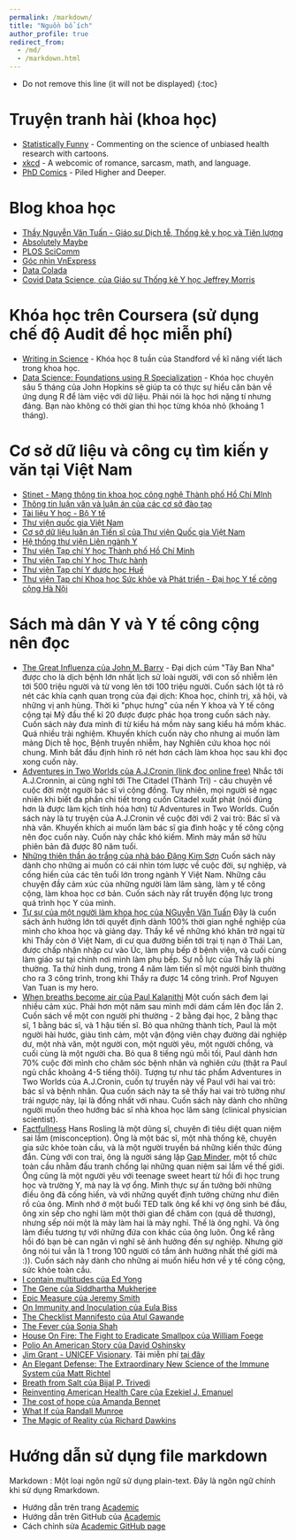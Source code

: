```yaml
---
permalink: /markdown/
title: "Nguồn bổ ích"
author_profile: true
redirect_from: 
  - /md/
  - /markdown.html
---
```


* Do not remove this line (it will not be displayed)
{:toc}

Truyện tranh hài (khoa học)
=====
- [Statistically Funny](https://statistically-funny.blogspot.com/) - Commenting on the science of unbiased health research with cartoons.
- [xkcd](https://xkcd.com/) - A webcomic of romance, sarcasm, math, and language.
- [PhD Comics](http://phdcomics.com/) - Piled Higher and Deeper.

Blog khoa học
=====
- [Thầy Nguyễn Văn Tuấn - Giáo sư Dịch tễ, Thống kê y học và Tiên lượng](https://nguyenvantuan.info/)
- [Absolutely Maybe](https://absolutelymaybe.plos.org/)
- [PLOS SciComm](https://scicomm.plos.org/)
- [Góc nhìn VnExpress](https://vnexpress.net/goc-nhin)
- [Data Colada](http://datacolada.org/)
- [Covid Data Science, của Giáo sư Thống kê Y học Jeffrey Morris](https://www.covid-datascience.com/)

Khóa học trên Coursera (sử dụng chế độ Audit để học miễn phí)
=====
- [Writing in Science](https://www.coursera.org/learn/sciwrite) - Khóa học 8 tuần của Standford về kĩ năng viết lách trong khoa học.
- [Data Science: Foundations using R Specialization](https://www.coursera.org/specializations/data-science-foundations-r) - Khóa học chuyên sâu 5 tháng của John Hopkins sẽ giúp ta có thực sự hiểu căn bản về ứng dụng R để làm việc với dữ liệu. Phải nói là học hơi nặng tí nhưng đáng. Bạn nào không có thời gian thì học từng khóa nhỏ (khoảng 1 tháng).

Cơ sở dữ liệu và công cụ tìm kiến y văn tại Việt Nam
====
- [Stinet - Mạng thông tin khoa học công nghệ Thành phố Hồ Chí MInh](http://www.stinet.gov.vn/)
- [Thông tin luận văn và luận án của các cơ sở đào tạo](http://luanvan.moet.edu.vn/?page=1.31)
- [Tài liệu Y học - Bộ Y tế](http://tailieu.yte.gov.vn/)
- [Thư viện quốc gia Việt Nam](http://opac.nlv.gov.vn/pages/opac/wpid-home.html)
- [Cơ sở dữ liệu luân án Tiến sĩ của Thư viện Quốc gia Việt Nam](http://luanan.nlv.gov.vn/)
- [Hệ thống thư viện Liên ngành Y](http://lienthuvien.yte.gov.vn/)
- [Thư viện Tạp chí Y học Thành phố Hồ Chí Minh](https://yhoctphcm.ump.edu.vn/)
- [Thư viện Tạp chí Y học Thực hành](http://www.yhth.vn/thu-vien_l10.aspx)
- [Thư viện Tạp chí Y dược học Huế](http://jmp.huemed-univ.edu.vn/TkeBBTheonam.aspx)
- [Thư viện Tạp chí Khoa học Sức khỏe và Phát triển - Đại học Y tế công cộng Hà Nội](http://jhds.vn/advance-search)

Sách mà dân Y và Y tế công cộng nên đọc
====
- [The Great Influenza của John M. Barry](https://www.goodreads.com/book/show/29036.The_Great_Influenza) - Đại dịch cúm "Tây Ban Nha" được cho là dịch bệnh lớn nhất lịch sử loài người, với con số nhiễm lên tới 500 triệu người và từ vong lên tới 100 triệu người. Cuốn sách lột tả rõ nét các khía cạnh quan trọng của đại dịch: Khoa học, chính trị, xã hội, và những vị anh hùng. Thời kì "phục hưng" của nền Y khoa và Y tế công cộng tại Mỹ đầu thế kỉ 20 được được phác họa trong cuốn sách này. Cuốn sách này đưa mình đi từ kiểu há mồm này sang kiểu há mồm khác. Quá nhiều trải nghiệm. Khuyến khích cuốn này cho nhưng ai muốn làm mảng Dịch tễ học, Bệnh truyền nhiễm, hay Nghiên cứu khoa học nói chung. Mình bắt đầu định hình rõ nét hơn cách làm khoa học sau khi đọc xong cuốn này.
- [Adventures in Two Worlds của A.J.Cronin (link đọc online free)](https://archive.org/details/in.ernet.dli.2015.350313/page/n17/mode/2up) Nhắc tới A.J.Cronnin, ai cũng nghĩ tới The Citadel (Thành Trì) - câu chuyện về cuộc đời một người bác sĩ vì cộng đồng. Tuy nhiên, mọi người sẽ ngạc nhiên khi biết đa phần chi tiết trong cuốn Citadel xuất phát (nói đúng hơn là được làm kịch tính hóa hơn) từ Adventures in Two Worlds. Cuốn sách này là tự truyện của A.J.Cronin về cuộc đời với 2 vai trò: Bác sĩ và nhà văn. Khuyến khích ai muốn làm bác sĩ gia đình hoặc y tế công cộng nên đọc cuốn này. Cuốn này chắc khó kiếm. Mình mày mắn sở hữu phiên bản đã được 80 năm tuổi.
- [Những thiên thần áo trắng của nhà báo Đặng Kim Sơn](https://tiki.vn/nhung-thien-than-ao-trang-p338440.html) Cuốn sách này dành cho những ai muốn có cái nhìn tóm lược về cuộc đời, sự nghiệp, và cống hiến của các tên tuổi lớn trong ngành Y Việt Nam. Những câu chuyện đầy cảm xúc của những người làm lâm sàng, làm y tế công cộng, làm khoa học cơ bản. Cuốn sách này rất truyền động lực trong quá trình học Y của mình.
- [Tự sự của một người làm khoa học của NGuyễn Văn Tuấn](https://tiki.vn/tu-su-cua-mot-nguoi-lam-khoa-hoc-p375143.html) Đây là cuốn sách ảnh hưởng lớn tới quyết định dành 100% thời gian nghề nghiệp của mình cho khoa học và giảng dạy. Thầy kể về những khó khăn trở ngại từ khi Thầy còn ở Việt Nam, di cư qua đường biển tới trại tị nạn ở Thái Lan, được chấp nhận nhập cư vào Úc, làm phụ bếp ở bệnh viện, và cuối cùng làm giáo sư tại chính nơi mình làm phụ bếp. Sự nỗ lực của Thầy là phi thường. Ta thử hình dung, trong 4 năm làm tiến sĩ một người bình thường cho ra 3 công trình, trong khi Thầy ra được 14 công trình. Prof Nguyen Van Tuan is my hero.
- [When breaths become air của Paul Kalanithi](https://www.gatesnotes.com/Books/When-Breath-Becomes-Air) Một cuốn sách đem lại nhiều cảm xúc. Phải hơn một năm sau mình mới dám cầm lên đọc lần 2. Cuốn sách về một con người phi thường - 2 bằng đại học, 2 bằng thạc sĩ, 1 bằng bác sĩ, và 1 hậu tiến sĩ. Bỏ qua những thành tích, Paul là một người hài hước, giàu tình cảm, một vận động viên chạy đường dài nghiệp dư, một nhà văn, một người con, một người yêu, một người chồng, và cuối cùng là một người cha. Bỏ qua 8 tiếng ngủ mỗi tối, Paul dành hơn 70% cuộc đời mình cho chăm sóc bệnh nhân và nghiên cứu (thật ra Paul ngủ chắc khoảng 4-5 tiếng thôi). Tượng tự như tác phẩm Adventures in Two Worlds của A.J.Cronin, cuốn tự truyền này về Paul với hai vai trò: bác sĩ và bệnh nhân. Qua cuốn sách này ta sẽ thấy hai vai trò tưởng như trái ngược này, lại là đồng nhất với nhau. Cuốn sách này dành cho những người muốn theo hướng bác sĩ nhà khoa học lâm sàng (clinical physician scientist).
- [Factfullness](https://www.gatesnotes.com/Books/Factfulness) Hans Rosling là một dũng sĩ, chuyên đi tiêu diệt quan niệm sai lầm (misconception). Ông là một bác sĩ, một nhà thống kê, chuyên gia sức khỏe toàn cầu, và là một người truyền bá những kiến thức đúng đắn. Cùng với con trai, ông là người sáng lập [Gap Minder](https://www.gapminder.org/), một tổ chức toàn cầu nhằm đấu tranh chống lại những quan niệm sai lầm về thế giới. Ông cũng là một người yêu với teenage sweet heart từ hồi đi học trung học và trường Y, mà nay là vợ ổng. Mình thực sự ấn tưởng bởi những điều ông đã cống hiến, và với những quyết định tưởng chừng như điên rồ của ông. Mình nhớ ở một buổi TED talk ông kể khi vợ ông sinh bé đầu, ông xin sếp cho nghỉ làm một thời gian để chăm con (quá dễ thương), nhưng sếp nói một là mày làm hai là mày nghỉ. Thế là ông nghỉ. Và ông làm điều tương tự với những đứa con khác của ông luôn. Ông kể rằng hồi đó bạn bè can ngăn vì nghĩ sẽ ảnh hưởng đến sự nghiệp. Nhưng giờ ông nói tui vẫn là 1 trong 100 người có tầm ảnh hưởng nhất thế giới mà :)). Cuốn sách này dành cho những ai muốn hiểu hơn về y tế công cộng, sức khỏe toàn cầu.
- [I contain multitudes của Ed Yong](https://www.gatesnotes.com/Books/I-Contain-Multitudes)
- [The Gene của Siddhartha Mukherjee](https://www.gatesnotes.com/Books/The-Gene)
- [Epic Measure của Jeremy Smith](https://www.gatesnotes.com/Books/Epic-Measures)
- [On Immunity and Inoculation của Eula Biss](https://www.gatesnotes.com/Books/On-Immunity)
- [The Checklist Mannifesto của Atul Gawande](https://www.gatesnotes.com/Health/Can-a-Simple-Safe-Childbirth-Checklist-Save-Lives-in-Developing-Countries)
- [The Fever của Sonia Shah](https://www.gatesnotes.com/Books/The-Fever)
- [House On Fire: The Fight to Eradicate Smallpox của William Foege](https://www.gatesnotes.com/Books/House-on-Fire)
- [Polio An American Story của David Oshinsky](https://www.gatesnotes.com/Books/Polio-An-American-Story)
- [Jim Grant - UNICEF Visionary](https://www.gatesnotes.com/Books/Jim-Grants-Child-Survival-Revolution). Tải miễn phí [tại đây](https://www.unicef.org/documents/jim-grant-unicef-visionary)
- [An Elegant Defense: The Extraordinary New Science of the Immune System của Matt Richtel](https://www.gatesnotes.com/Books/An-Elegant-Defense?WT.tsrc=BGTW)
- [Breath from Salt của Bijal P. Trivedi](https://www.gatesnotes.com/Books/Breath-From-Salt)
- [Reinventing American Health Care của Ezekiel J. Emanuel](https://www.gatesnotes.com/Books/Reinventing-American-Health-Care)
- [The cost of hope của Amanda Bennet](https://www.gatesnotes.com/Books/The-Cost-of-Hope)
- [What If của Randall Munroe](https://www.gatesnotes.com/Books/What-If)
- [The Magic of Reality của Richard Dawkins](https://www.gatesnotes.com/Books/The-Magic-of-Reality)


Hướng dẫn sử dụng file markdown
======
Markdown
: Một loại ngôn ngữ sử dụng plain-text. Đây là ngôn ngữ chính khi sử dụng Rmarkdown.
- Hướng dẫn trên trang [Academic](https://academicpages.github.io/markdown/)
- Hướng dẫn trên GitHub của [Academic](https://github.com/academicpages/academicpages.github.io/blob/master/_pages/markdown.md)
- Cách chỉnh sửa [Academic GitHub page ](https://mmistakes.github.io/minimal-mistakes/docs/configuration/)
